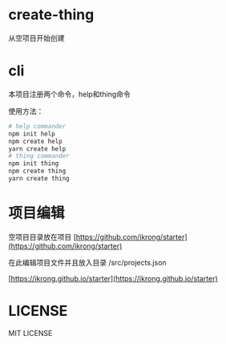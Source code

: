 # create-thing

从空项目开始创建

# cli

本项目注册两个命令，help和thing命令

使用方法：

```sh
# help commander
npm init help
npm create help
yarn create help
# thing commander
npm init thing
npm create thing
yarn create thing
```

# 项目编辑

空项目目录放在项目 [https://github.com/ikrong/starter](https://github.com/ikrong/starter)

在此编辑项目文件并且放入目录 /src/projects.json

[https://ikrong.github.io/starter](https://ikrong.github.io/starter)

# LICENSE

MIT LICENSE